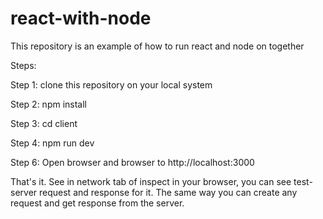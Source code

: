 # react-with-node
This repository is an example of how to run react and node on together

Steps:

Step 1: clone this repository on your local system

Step 2: npm install

Step 3: cd client

Step 4: npm run dev

Step 6: Open browser and browser to http://localhost:3000 

That's it. See in network tab of inspect in your browser, you can see test-server request and response for it. The same way you can create any request and get response from the server.



